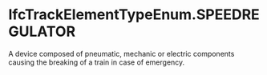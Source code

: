 IfcTrackElementTypeEnum.SPEEDREGULATOR
======================================
A device composed of pneumatic, mechanic or electric components causing the
breaking of a train in case of emergency.


